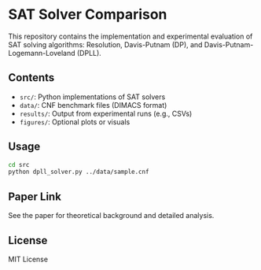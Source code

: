 # SAT Solver Comparison

This repository contains the implementation and experimental evaluation of SAT solving algorithms: Resolution, Davis-Putnam (DP), and Davis-Putnam-Logemann-Loveland (DPLL).

## Contents
- `src/`: Python implementations of SAT solvers
- `data/`: CNF benchmark files (DIMACS format)
- `results/`: Output from experimental runs (e.g., CSVs)
- `figures/`: Optional plots or visuals

## Usage
```bash
cd src
python dpll_solver.py ../data/sample.cnf
```

## Paper Link
See the paper for theoretical background and detailed analysis.

## License
MIT License

